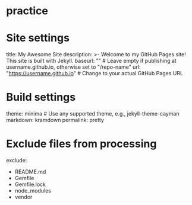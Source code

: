 # practice
# Site settings
title: My Awesome Site
description: >-
  Welcome to my GitHub Pages site! This site is built with Jekyll.
baseurl: ""  # Leave empty if publishing at username.github.io, otherwise set to "/repo-name"
url: "https://username.github.io"  # Change to your actual GitHub Pages URL

# Build settings
theme: minima  # Use any supported theme, e.g., jekyll-theme-cayman
markdown: kramdown
permalink: pretty

# Exclude files from processing
exclude:
  - README.md
  - Gemfile
  - Gemfile.lock
  - node_modules
  - vendor
